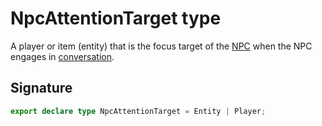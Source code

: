 # NpcAttentionTarget type

A player or item (entity) that is the focus target of the [NPC](https://developers.meta.com/horizon-worlds/reference/2.0.0/npc_npc) when the NPC engages in [conversation](https://developers.meta.com/horizon-worlds/reference/2.0.0/npc_npc#conversation).

## Signature

```typescript
export declare type NpcAttentionTarget = Entity | Player;
```